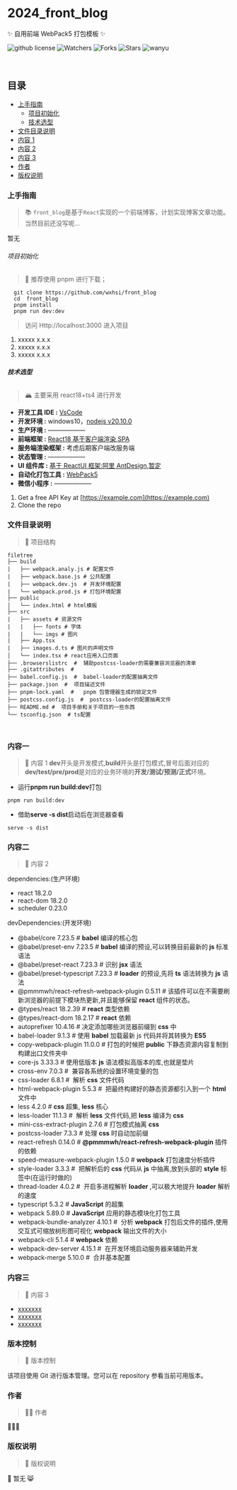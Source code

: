 # 2024_front_blog

✨ 自用前端 WebPack5 打包模板 ✨

<!-- 项目栏 -->

![github license](https://img.shields.io/github/license/wxhsi/front_blog)
![Watchers](https://img.shields.io/github/watchers/wxhsi/front_blog)
![Forks](https://img.shields.io/github/forks/wxhsi/front_blog)
![Stars](https://img.shields.io/github/stars/wxhsi/front_blog)
![wanyu](https://img.shields.io/badge/%F0%9F%8D%8A%E4%BD%9C%E8%80%85-wanyu-orange)

<br />

## 目录

- [上手指南](#上手指南)
  - [项目初始化](#项目初始化)
  - [技术选型](#技术选型)
- [文件目录说明](#文件目录说明)
- [内容 1](#内容一)
- [内容 2](#内容二)
- [内容 3](#内容三)
- [作者](#作者)
- [版权说明](#版权说明)

### 上手指南

> 📚 `front_blog`是基于`React`实现的一个前端博客，计划实现博客文章功能。当然目前还没写呢...

暂无

###### 项目初始化

> 🌋 推荐使用 pnpm 进行下载；

```shell
  git clone https://github.com/wxhsi/front_blog
  cd  front_blog
  pnpm install
  pnpm run dev:dev
```

> 访问 Http://localhost:3000 进入项目

1. xxxxx x.x.x
2. xxxxx x.x.x
3. xxxxx x.x.x

###### **技术选型**

> 🏔 主要采用 react18+ts4 进行开发

- <strong>开发工具 IDE :</strong> [VsCode](https://code.visualstudio.com/)
- <strong>开发环境 :</strong> windows10，[nodejs v20.10.0](https://nodejs.org/en)
- <strong>生产环境 :</strong> ——————
- <strong>前端框架 :</strong> [React18 基于客户端渲染,SPA](https://zh-hans.react.dev/blog/2022/03/29/react-v18)
- <strong>服务端渲染框架 :</strong> 考虑后期客户端改服务端
- <strong>状态管理 :</strong> ——————
- <strong>UI 组件库 :</strong> [基于 ReactUI 框架:阿里 AntDesign,暂定](https://ant.design/components/overview-cn)
- <strong>自动化打包工具 :</strong> [WebPack5](https://webpack.docschina.org/blog/2020-10-10-webpack-5-release/)
- <strong>微信小程序 :</strong> ——————

1. Get a free API Key at [https://example.com](https://example.com)
2. Clone the repo

### 文件目录说明

> 📘 项目结构

```
filetree
├── build
|   ├── webpack.analy.js # 配置文件
|   ├── webpack.base.js # 公共配置
|   ├── webpack.dev.js  # 开发环境配置
|   └── webpack.prod.js # 打包环境配置
├── public
│   └── index.html # html模板
├── src
|   ├── assets # 资源文件
|   |   ├── fonts # 字体
|   |   └── imgs # 图片
|   ├── App.tsx
|   ├── images.d.ts # 图片的声明文件
│   └── index.tsx # react应用入口页面
├── .browserslistrc  #  辅助postcss-loader的需要兼容浏览器的清单
├── .gitattributes  #
├── babel.config.js  #  babel-loader的配置抽离文件
├── package.json  #  项目描述文件
├── pnpm-lock.yaml  #   pnpm 包管理器生成的锁定文件
├── postcss.config.js  #  postcss-loader的配置抽离文件
├── README.md #  项目手册和关于项目的一些东西
└── tsconfig.json  # ts配置



```

### 内容一

> 📕 内容 1 <strong>dev</strong>开头是开发模式,<strong>build</strong>开头是打包模式,冒号后面对应的<strong>dev/test/pre/prod</strong>是对应的业务环境的<strong>开发/测试/预测/正式</strong>环境。

- 运行<strong>pnpm run build:dev</strong>打包

```shell
pnpm run build:dev
```

- 借助<strong>serve -s dist</strong>启动后在浏览器查看

```shell
serve -s dist
```

### 内容二

> 📗 内容 2

dependencies:(生产环境)

- react 18.2.0
- react-dom 18.2.0
- scheduler 0.23.0

devDependencies:(开发环境)

- @babel/core 7.23.5 # <strong>babel</strong> 编译的核心包
- @babel/preset-env 7.23.5 # <strong>babel</strong> 编译的预设,可以转换目前最新的<strong> js </strong>标准语法
- @babel/preset-react 7.23.3 # 识别 <strong>jsx</strong> 语法
- @babel/preset-typescript 7.23.3 # <strong>loader</strong> 的预设,先将 <strong>ts</strong> 语法转换为 <strong>js</strong> 语法
- @pmmmwh/react-refresh-webpack-plugin 0.5.11 # 该插件可以在不需要刷新浏览器的前提下模块热更新,并且能够保留 <strong>react</strong> 组件的状态。
- @types/react 18.2.39 # <strong>react</strong> 类型依赖
- @types/react-dom 18.2.17 # <strong>react</strong> 依赖
- autoprefixer 10.4.16 # 决定添加哪些浏览器前缀到 <strong>css</strong> 中
- babel-loader 9.1.3 # 使用 <strong>babel</strong> 加载最新 js 代码并将其转换为 <strong>ES5</strong>
- copy-webpack-plugin 11.0.0 # 打包的时候把 <strong>public</strong> 下静态资源内容复制到构建出口文件夹中
- core-js 3.33.3 # 使用低版本 <strong>js</strong> 语法模拟高版本的库,也就是垫片
- cross-env 7.0.3 #  兼容各系统的设置环境变量的包
- css-loader 6.8.1 #  解析 <strong>css</strong> 文件代码
- html-webpack-plugin 5.5.3 #  把最终构建好的静态资源都引入到一个 <strong>html</strong> 文件中
- less 4.2.0 # <strong>css</strong> 超集, <strong>less</strong> 核心
- less-loader 11.1.3 #  解析 <strong>less</strong> 文件代码,把 <strong>less</strong> 编译为 <strong>css</strong>
- mini-css-extract-plugin 2.7.6 # 打包模式抽离 <strong>css</strong>
- postcss-loader 7.3.3 # 处理 <strong>css</strong> 时自动加前缀
- react-refresh 0.14.0 # <strong>@pmmmwh/react-refresh-webpack-plugin</strong> 插件的依赖
- speed-measure-webpack-plugin 1.5.0 # <strong>webpack</strong> 打包速度分析插件
- style-loader 3.3.3 #  把解析后的 <strong>css</strong> 代码从 <strong>js</strong> 中抽离,放到头部的 <strong>style</strong> 标签中(在运行时做的)
- thread-loader 4.0.2 #  开启多进程解析 <strong>loader</strong> ,可以极大地提升 <strong>loader</strong> 解析的速度
- typescript 5.3.2 # <strong>JavaScript</strong> 的超集
- webpack 5.89.0 # <strong>JavaScript</strong> 应用的静态模块化打包工具
- webpack-bundle-analyzer 4.10.1 #  分析 <strong>webpack</strong> 打包后文件的插件,使用交互式可缩放树形图可视化 <strong>webpack</strong> 输出文件的大小
- webpack-cli 5.1.4 # <strong>webpack</strong> 依赖
- webpack-dev-server 4.15.1 #  在开发环境启动服务器来辅助开发
- webpack-merge 5.10.0 #  合并基本配置

### 内容三

> 📙 内容 3

- [xxxxxxx]()
- [xxxxxxx]()
- [xxxxxxx]()

### 版本控制

> 🐸 版本控制

该项目使用 Git 进行版本管理。您可以在 repository 参看当前可用版本。

### 作者

> 🧚‍♀️ 作者

🍊🍊🍊

### 版权说明

> 👾 版权说明

🐶 暂无 😸

